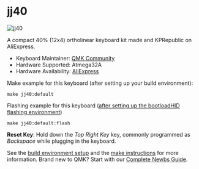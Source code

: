 # jj40

![jj40](https://ae01.alicdn.com/kf/HTB18bq6bOERMeJjSspiq6zZLFXar.jpg?size=359506&height=562&width=750&hash=663a22d0109e2416ec8f54a7658686da)

A compact 40% (12x4) ortholinear keyboard kit made and KPRepublic on AliExpress.

* Keyboard Maintainer: [QMK Community](https://github.com/qmk)
* Hardware Supported: Atmega32A
* Hardware Availability: [AliExpress](https://www.aliexpress.com/store/product/jj40-Custom-Mechanical-Keyboard-40-PCB-programmed-40-planck-layouts-bface-firmware-gh40/3034003_32828781103.html)

Make example for this keyboard (after setting up your build environment):

    make jj40:default

Flashing example for this keyboard ([after setting up the bootloadHID flashing environment](https://docs.qmk.fm/#/flashing_bootloadhid))

    make jj40:default:flash

**Reset Key**: Hold down the *Top Right Key* key, commonly programmed as *Backspace* while plugging in the keyboard.

See the [build environment setup](https://docs.qmk.fm/#/getting_started_build_tools) and the [make instructions](https://docs.qmk.fm/#/getting_started_make_guide) for more information. Brand new to QMK? Start with our [Complete Newbs Guide](https://docs.qmk.fm/#/newbs).

